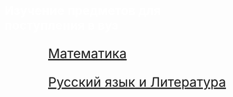 <html>

<head>
  
<meta charset="utf-8">
  
<title>Русский язык</title>
 
 <style>
   
 body{
     
 background-image: 
url("https://data.whicdn.com/images/277722125/original.gif");
   background-repeat:no-repeat;
   background-size:auto;
   background-attachment: fixed;
   background-position: center;
 }
 h1{
  color: white;
 }
 p{
    font-size: 30px;
    }
 .lis{
    position: relative;
    left: 100px;
 }
  
</style>

</head>

<body>
  
<h1>Изучение предметов для поступления в вуз</h1>
<div class="lis">
<p><a href="http://mftna.github.io/math.html">Математика</a></p>
<p><a href="http://mftna.github.io/russian.html">Русский язык и Литература</a></p>
</div>

</body>

</html>
